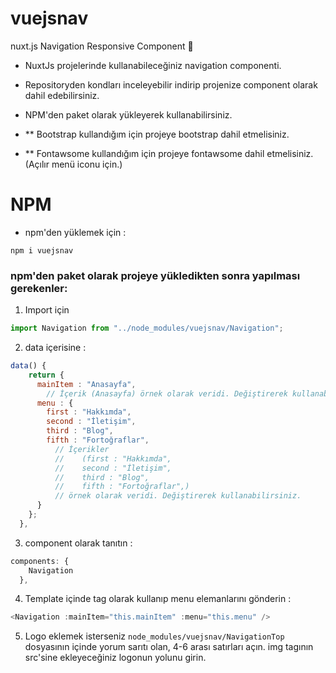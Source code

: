 # vuejsnav
nuxt.js Navigation Responsive Component  🖖

- NuxtJs projelerinde kullanabileceğiniz navigation componenti.
- Repositoryden kondları inceleyebilir indirip projenize component olarak dahil edebilirsiniz.
- NPM'den paket olarak yükleyerek kullanabilirsiniz.

- ** Bootstrap kullandığım için projeye bootstrap dahil etmelisiniz.
- ** Fontawsome kullandığım için projeye fontawsome dahil etmelisiniz. (Açılır menü iconu için.)


# NPM
- npm'den yüklemek için : 
```
npm i vuejsnav 
```
### npm'den paket olarak projeye yükledikten sonra yapılması gerekenler:
1. Import için 
```nuxt.js 
import Navigation from "../node_modules/vuejsnav/Navigation"; 
```
2. data içerisine : 
```nuxt.js  
data() {
    return {
      mainItem : "Anasayfa",
        // İçerik (Anasayfa) örnek olarak veridi. Değiştirerek kullanabilirsiniz.
      menu : {
        first : "Hakkımda",
        second : "İletişim",
        third : "Blog",
        fifth : "Fortoğraflar",
          // İçerikler 
          //    (first : "Hakkımda",
          //    second : "İletişim",
          //    third : "Blog",
          //    fifth : "Fortoğraflar",) 
          // örnek olarak veridi. Değiştirerek kullanabilirsiniz.
      }
    };
  },
````
3. component olarak tanıtın : 
```nuxt.js
components: {
    Navigation
  },
 ```
 4. Template içinde tag olarak kullanıp menu elemanlarını gönderin : 
 ```nuxt.js
 <Navigation :mainItem="this.mainItem" :menu="this.menu" />
 ```
 5. Logo eklemek isterseniz ```node_modules/vuejsnav/NavigationTop``` dosyasının içinde yorum sarıtı olan, 4-6 arası satırları açın. img tagının src'sine ekleyeceğiniz logonun yolunu girin.




